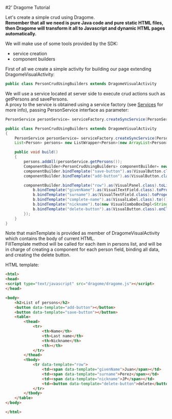 
#2' Dragome Tutorial

Let's create a simple crud using Dragome.  
**Remember that all we need is pure Java code and pure static HTML files, then Dragome will transform it all to Javascript and dynamic HTML pages automatically.**


We will make use of some tools provided by the SDK: 
* service creation
* component builders

First of all we create a simple activity for building our page extending DragomeVisualActivity:
``` Java
public class PersonCrudUsingBuilders extends DragomeVisualActivity
```
We will use a service located at server side to execute crud actions such as getPersons and savePersons.  
A proxy to the service is obtained using a service factory (see [Services](services.md) for more info), passing PersonService interface as parameter:
``` Java
PersonService personService= serviceFactory.createSyncService(PersonService.class);
```

``` Java
public class PersonCrudUsingBuilders extends DragomeVisualActivity
{
    PersonService personService= serviceFactory.createSyncService(PersonService.class);
    List<Person> persons= new ListWrapper<Person>(new ArrayList<Person>());

	public void build()
	{
		persons.addAll(personService.getPersons());
		ComponentBuilder<PersonCrudUsingBuilders> componentBuilder= new ComponentBuilder<PersonCrudUsingBuilders>(mainPanel, this);
		componentBuilder.bindTemplate("save-button").as(VisualButton.class).onClick(() -> personService.savePersons(persons)).build();
		componentBuilder.bindTemplate("add-button").as(VisualButton.class).onClick(() -> persons.add(new Person())).build();

		componentBuilder.bindTemplate("row").as(VisualPanel.class).toList(persons).repeat((person, b) -> {
			b.bindTemplate("givenName").as(VisualTextField.class).toProperty(Person::getGivenName, Person::setGivenName).build();
			b.bindTemplate("surname").as(VisualTextField.class).toProperty(Person::getSurname, Person::setSurname).build();
			b.bindTemplate("complete-name").as(VisualLabel.class).to(() -> person.getGivenName() + " " + person.getSurname()).build();
			b.bindTemplate("nickname").to(new VisualComboBoxImpl<String>("nickname", Arrays.asList("Pelusa", "Burrito", "Bocha", "Bruja"))).toProperty(Person::getNickname, Person::setNickname).build();
			b.bindTemplate("delete-button").as(VisualButton.class).onClick(() -> persons.remove(person)).build();
		});
	}
}
```





Note that mainTemplate is provided as member of DragomeVisualActivity which contains the body of current HTML.  
FillTemplate method will be called for each item in persons list, and will be in charge of creating a component for each person field, binding all data, and creating the delete button.  


HTML template:
``` HTML
<html>
<head>
<script type="text/javascript" src="dragome/dragome.js"></script>
</head>

<body>
	<h2>List of persons</h2>
	<button data-template="add-button"></button>
	<button data-template="save-button"></button>
	<table>
		<thead>
			<tr>
				<th>Name</th>
				<th>Last name</th>
				<th>Nickname</th>
				<th></th>
			</tr>
		</thead>
		<tbody>
			<tr data-template="row">
				<td><span data-template="givenName">Juan</span></td>
				<td><span data-template="surname">Perez</span></td>
				<td><span data-template="nickname">JP</span></td>
				<td><button data-template="delete-button">delete</button></td>
			</tr>
		</tbody>
	</table>
</body>

</html>
```






